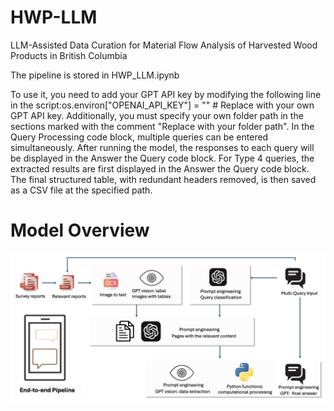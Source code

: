# HWP-LLM
LLM-Assisted Data Curation for Material Flow Analysis of Harvested Wood Products in British Columbia

The pipeline is stored in HWP_LLM.ipynb 

To use it, you need to add your GPT API key by modifying the following line in the script:os.environ["OPENAI_API_KEY"] = "" # Replace with your own GPT API key. Additionally, you must specify your own folder path in the sections marked with the comment "Replace with your folder path". In the Query Processing code block, multiple queries can be entered simultaneously. After running the model, the responses to each query will be displayed in the Answer the Query code block. For Type 4 queries, the extracted results are first displayed in the Answer the Query code block. The final structured table, with redundant headers removed, is then saved as a CSV file at the specified path.


# Model Overview
![Alt text](overview.png)

